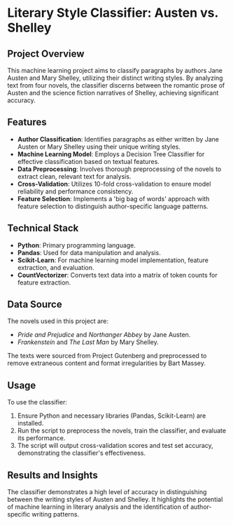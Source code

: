 # Literary Style Classifier: Austen vs. Shelley

## Project Overview

This machine learning project aims to classify paragraphs by authors Jane Austen and Mary Shelley, utilizing their distinct writing styles. By analyzing text from four novels, the classifier discerns between the romantic prose of Austen and the science fiction narratives of Shelley, achieving significant accuracy.

## Features

- **Author Classification**: Identifies paragraphs as either written by Jane Austen or Mary Shelley using their unique writing styles.
- **Machine Learning Model**: Employs a Decision Tree Classifier for effective classification based on textual features.
- **Data Preprocessing**: Involves thorough preprocessing of the novels to extract clean, relevant text for analysis.
- **Cross-Validation**: Utilizes 10-fold cross-validation to ensure model reliability and performance consistency.
- **Feature Selection**: Implements a 'big bag of words' approach with feature selection to distinguish author-specific language patterns.

## Technical Stack

- **Python**: Primary programming language.
- **Pandas**: Used for data manipulation and analysis.
- **Scikit-Learn**: For machine learning model implementation, feature extraction, and evaluation.
- **CountVectorizer**: Converts text data into a matrix of token counts for feature extraction.

## Data Source

The novels used in this project are:
- *Pride and Prejudice* and *Northanger Abbey* by Jane Austen.
- *Frankenstein* and *The Last Man* by Mary Shelley.
  
The texts were sourced from Project Gutenberg and preprocessed to remove extraneous content and format irregularities by Bart Massey.

## Usage

To use the classifier:
1. Ensure Python and necessary libraries (Pandas, Scikit-Learn) are installed.
2. Run the script to preprocess the novels, train the classifier, and evaluate its performance.
3. The script will output cross-validation scores and test set accuracy, demonstrating the classifier's effectiveness.

## Results and Insights

The classifier demonstrates a high level of accuracy in distinguishing between the writing styles of Austen and Shelley. It highlights the potential of machine learning in literary analysis and the identification of author-specific writing patterns.
